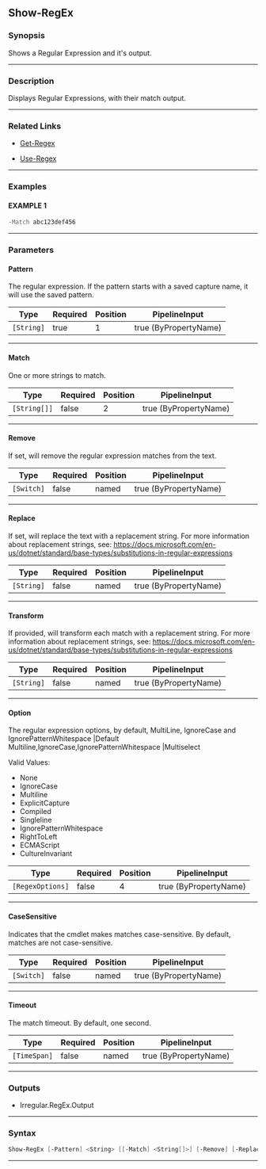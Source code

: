 Show-RegEx
----------
### Synopsis
Shows a Regular Expression and it's output.

---
### Description

Displays Regular Expressions, with their match output.

---
### Related Links
* [Get-Regex](Get-Regex.md)



* [Use-Regex](Use-Regex.md)



---
### Examples
#### EXAMPLE 1
```PowerShell
-Match abc123def456
```

---
### Parameters
#### **Pattern**

The regular expression.  If the pattern starts with a saved capture name, it will use the saved pattern.






|Type      |Required|Position|PipelineInput        |
|----------|--------|--------|---------------------|
|`[String]`|true    |1       |true (ByPropertyName)|



---
#### **Match**

One or more strings to match.






|Type        |Required|Position|PipelineInput        |
|------------|--------|--------|---------------------|
|`[String[]]`|false   |2       |true (ByPropertyName)|



---
#### **Remove**

If set, will remove the regular expression matches from the text.






|Type      |Required|Position|PipelineInput        |
|----------|--------|--------|---------------------|
|`[Switch]`|false   |named   |true (ByPropertyName)|



---
#### **Replace**

If set, will replace the text with a replacement string.
For more information about replacement strings, see:
https://docs.microsoft.com/en-us/dotnet/standard/base-types/substitutions-in-regular-expressions






|Type      |Required|Position|PipelineInput        |
|----------|--------|--------|---------------------|
|`[String]`|false   |named   |true (ByPropertyName)|



---
#### **Transform**

If provided, will transform each match with a replacement string.
For more information about replacement strings, see:
https://docs.microsoft.com/en-us/dotnet/standard/base-types/substitutions-in-regular-expressions






|Type      |Required|Position|PipelineInput        |
|----------|--------|--------|---------------------|
|`[String]`|false   |named   |true (ByPropertyName)|



---
#### **Option**

The regular expression options, by default, MultiLine, IgnoreCase and IgnorePatternWhitespace
|Default Multiline,IgnoreCase,IgnorePatternWhitespace
|Multiselect



Valid Values:

* None
* IgnoreCase
* Multiline
* ExplicitCapture
* Compiled
* Singleline
* IgnorePatternWhitespace
* RightToLeft
* ECMAScript
* CultureInvariant






|Type            |Required|Position|PipelineInput        |
|----------------|--------|--------|---------------------|
|`[RegexOptions]`|false   |4       |true (ByPropertyName)|



---
#### **CaseSensitive**

Indicates that the cmdlet makes matches case-sensitive. By default, matches are not case-sensitive.






|Type      |Required|Position|PipelineInput        |
|----------|--------|--------|---------------------|
|`[Switch]`|false   |named   |true (ByPropertyName)|



---
#### **Timeout**

The match timeout.  By default, one second.






|Type        |Required|Position|PipelineInput        |
|------------|--------|--------|---------------------|
|`[TimeSpan]`|false   |named   |true (ByPropertyName)|



---
### Outputs
* Irregular.RegEx.Output




---
### Syntax
```PowerShell
Show-RegEx [-Pattern] <String> [[-Match] <String[]>] [-Remove] [-Replace <String>] [-Transform <String>] [[-Option] {None | IgnoreCase | Multiline | ExplicitCapture | Compiled | Singleline | IgnorePatternWhitespace | RightToLeft | ECMAScript | CultureInvariant}] [-CaseSensitive] [-Timeout <TimeSpan>] [<CommonParameters>]
```
---
